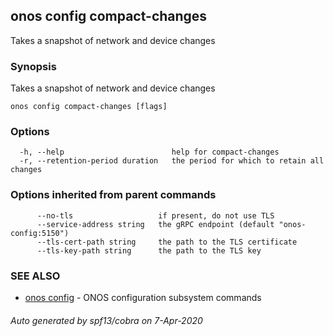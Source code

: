 ## onos config compact-changes

Takes a snapshot of network and device changes

### Synopsis

Takes a snapshot of network and device changes

```
onos config compact-changes [flags]
```

### Options

```
  -h, --help                        help for compact-changes
  -r, --retention-period duration   the period for which to retain all changes
```

### Options inherited from parent commands

```
      --no-tls                   if present, do not use TLS
      --service-address string   the gRPC endpoint (default "onos-config:5150")
      --tls-cert-path string     the path to the TLS certificate
      --tls-key-path string      the path to the TLS key
```

### SEE ALSO

* [onos config](onos_config.md)	 - ONOS configuration subsystem commands

###### Auto generated by spf13/cobra on 7-Apr-2020
